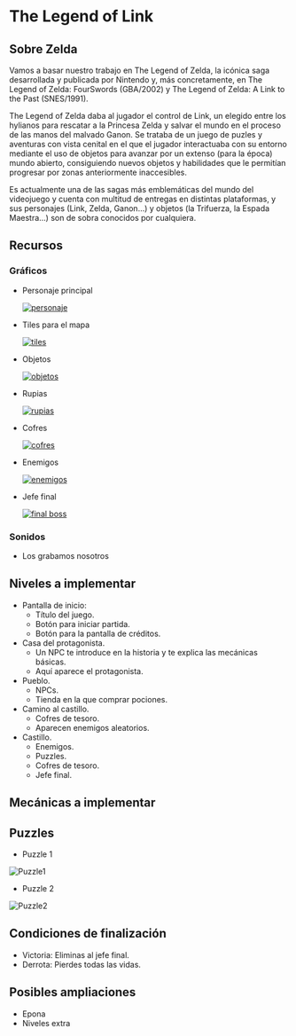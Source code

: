 # The Legend of Link

## Sobre Zelda  
 Vamos a basar nuestro trabajo en The Legend of Zelda, la icónica saga desarrollada y publicada por Nintendo y, más concretamente,
 en The Legend of Zelda: FourSwords (GBA/2002) y The Legend of Zelda: A Link to the Past (SNES/1991).
 
 The Legend of Zelda daba al jugador el control de Link, un elegido entre los hylianos para rescatar a la Princesa Zelda y salvar
 el mundo en el proceso de las manos del malvado Ganon. Se trataba de un juego de puzles y aventuras con vista cenital en el que
 el jugador interactuaba con su entorno mediante el uso de objetos para avanzar por un extenso (para la época) mundo abierto,
 consiguiendo nuevos objetos y habilidades que le permitían progresar por zonas anteriormente inaccesibles.
 
 Es actualmente una de las sagas más emblemáticas del mundo del videojuego y cuenta con multitud de entregas en distintas plataformas,
 y sus personajes (Link, Zelda, Ganon...) y objetos (la Trifuerza, la Espada Maestra...) son de sobra conocidos por cualquiera.

## Recursos

### Gráficos
 - Personaje principal  
 
   [![personaje](/imagenes/PurpleLink.png)](http://spritedatabase.net/file/12012/Purple_Link)
   
 - Tiles para el mapa  
 
   [![tiles](/imagenes/tiles.png)](https://opengameart.org/content/16xx16-tileset-pokemonzelda-styled)
   
 - Objetos  
 
   [![objetos](/imagenes/items.png)](https://www.spriters-resource.com/custom_edited/thelegendofzeldacustoms/sheet/66258/)
   
 - Rupias  
 
   [![rupias](/imagenes/rupias.png)](http://spritedatabase.net/file/12015/Force_Gems)
   
 - Cofres  
 
   [![cofres](/imagenes/treasurechest.png)](http://spritedatabase.net/file/6052/Treasure_Chest_)
   
 - Enemigos  
 
   [![enemigos](/imagenes/enemies.png)](http://spritedatabase.net/file/10843/Enemies)
   
 - Jefe final  
 
   [![final boss](/imagenes/ShadowLink.png)](http://spritedatabase.net/file/12014/Shadow_Link)
   

### Sonidos
 - Los grabamos nosotros

## Niveles a implementar
 - Pantalla de inicio: 
   - Título del juego.
   - Botón para iniciar partida.
   - Botón para la pantalla de créditos.
 - Casa del protagonista.
   - Un NPC te introduce en la historia y te explica las mecánicas básicas.
   - Aquí aparece el protagonista.
 - Pueblo.
   - NPCs.
   - Tienda en la que comprar pociones.
 - Camino al castillo.
   - Cofres de tesoro.
   - Aparecen enemigos aleatorios.
 - Castillo.
   - Enemigos.
   - Puzzles.
   - Cofres de tesoro.
   - Jefe final.
   
## Mecánicas a implementar
   
## Puzzles 
 - Puzzle 1
 
 ![Puzzle1](/imagenes/puzzle1.jpg)
 
 - Puzzle 2
 
 ![Puzzle2](/imagenes/puzzle2.jpg)
   
## Condiciones de finalización
 - Victoria: Eliminas al jefe final.
 - Derrota: Pierdes todas las vidas.

## Posibles ampliaciones
 - Epona
 - Niveles extra
